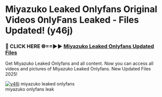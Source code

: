 # Miyazuko Leaked Onlyfans Original Videos 0nlyFans Leaked - Files Updated! (y46j)

<h3>🔴 CLICK HERE 🌐==►► <a href="https://tinyurl.com/ms9xzufz" rel="nofollow">Miyazuko Leaked Onlyfans Updated Files</a></h3>

Get Miyazuko Leaked Onlyfans and all content. Now you can access all videos and pictures of Miyazuko Leaked Onlyfans. New Updated Files 2025!

[![y46j](https://i.imgur.com/ppqm5kG.gif)](https://tinyurl.com/ms9xzufz)
miyazuko leaked onlyfans<br>
miyazuko onlyfans leak